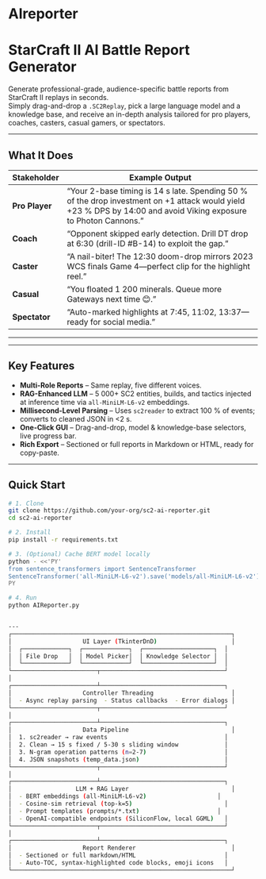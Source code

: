 # AIreporter
# StarCraft II AI Battle Report Generator

Generate professional-grade, audience-specific battle reports from StarCraft II replays in seconds.  
Simply drag-and-drop a `.SC2Replay`, pick a large language model and a knowledge base, and receive an in-depth analysis tailored for pro players, coaches, casters, casual gamers, or spectators.

---

## What It Does

| Stakeholder | Example Output |
|-------------|----------------|
| **Pro Player** | “Your 2-base timing is 14 s late. Spending 50 % of the drop investment on +1 attack would yield +23 % DPS by 14:00 and avoid Viking exposure to Photon Cannons.” |
| **Coach** | “Opponent skipped early detection. Drill DT drop at 6:30 (drill-ID #B-14) to exploit the gap.” |
| **Caster** | “A nail-biter! The 12:30 doom-drop mirrors 2023 WCS finals Game 4—perfect clip for the highlight reel.” |
| **Casual** | “You floated 1 200 minerals. Queue more Gateways next time 😊.” |
| **Spectator** | “Auto-marked highlights at 7:45, 11:02, 13:37—ready for social media.” |

---

---

## Key Features

- **Multi-Role Reports** – Same replay, five different voices.  
- **RAG-Enhanced LLM** – 5 000+ SC2 entities, builds, and tactics injected at inference time via `all-MiniLM-L6-v2` embeddings.  
- **Millisecond-Level Parsing** – Uses `sc2reader` to extract 100 % of events; converts to cleaned JSON in <2 s.  
- **One-Click GUI** – Drag-and-drop, model & knowledge-base selectors, live progress bar.  
- **Rich Export** – Sectioned or full reports in Markdown or HTML, ready for copy-paste.

---

## Quick Start

```bash
# 1. Clone
git clone https://github.com/your-org/sc2-ai-reporter.git
cd sc2-ai-reporter

# 2. Install
pip install -r requirements.txt

# 3. (Optional) Cache BERT model locally
python - <<'PY'
from sentence_transformers import SentenceTransformer
SentenceTransformer('all-MiniLM-L6-v2').save('models/all-MiniLM-L6-v2')
PY

# 4. Run
python AIReporter.py


---
┌──────────────────────────────────────────────────────────────┐
│                    UI Layer (TkinterDnD)                     │
│  ┌─────────────┐  ┌─────────────┐  ┌────────────────────┐  │
│  │ File Drop   │  │ Model Picker│  │ Knowledge Selector │  │
│  └─────────────┘  └─────────────┘  └────────────────────┘  │
└────────────────────────┬───────────────────────────────────┘
│
┌────────────────────────┴───────────────────────────────────┐
│                    Controller Threading                      │
│  - Async replay parsing  - Status callbacks  - Error dialogs │
└────────────────────────┬───────────────────────────────────┘
│
┌────────────────────────┴───────────────────────────────────┐
│                    Data Pipeline                             │
│  1. sc2reader → raw events                                 │
│  2. Clean → 15 s fixed / 5-30 s sliding window             │
│  3. N-gram operation patterns (n=2-7)                      │
│  4. JSON snapshots (temp_data.json)                        │
└────────────────────────┬───────────────────────────────────┘
│
┌────────────────────────┴───────────────────────────────────┐
│                  LLM + RAG Layer                             │
│  - BERT embeddings (all-MiniLM-L6-v2)                    │
│  - Cosine-sim retrieval (top-k=5)                          │
│  - Prompt templates (prompts/*.txt)                      │
│  - OpenAI-compatible endpoints (SiliconFlow, local GGML)   │
└────────────────────────┬───────────────────────────────────┘
│
┌────────────────────────┴───────────────────────────────────┐
│                    Report Renderer                           │
│  - Sectioned or full markdown/HTML                         │
│  - Auto-TOC, syntax-highlighted code blocks, emoji icons   │
└──────────────────────────────────────────────────────────────┘
